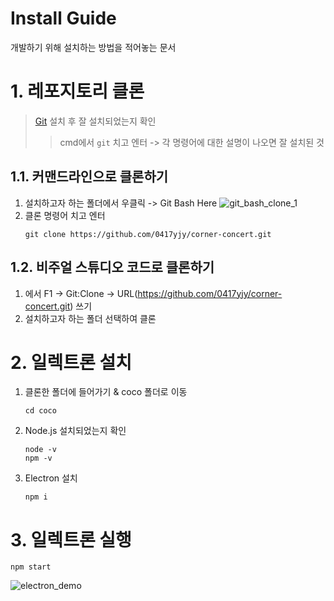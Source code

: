 # Install Guide
개발하기 위해 설치하는 방법을 적어놓는 문서

# 1. 레포지토리 클론
> [Git](https://git-scm.com/downloads) 설치 후 잘 설치되었는지 확인
> > cmd에서 ```git``` 치고 엔터 -> 각 명령어에 대한 설명이 나오면 잘 설치된 것


## 1.1. 커맨드라인으로 클론하기
1. 설치하고자 하는 폴더에서 우클릭 -> Git Bash Here
    ![git_bash_clone_1](https://i.imgur.com/s1sXj0L.png)
2. 클론 명령어 치고 엔터
    ```
    git clone https://github.com/0417yjy/corner-concert.git
    ```
## 1.2. 비주얼 스튜디오 코드로 클론하기
1. 에서 F1 -> Git:Clone -> URL(https://github.com/0417yjy/corner-concert.git) 쓰기
2. 설치하고자 하는 폴더 선택하여 클론

# 2. 일렉트론 설치
1. 클론한 폴더에 들어가기 & coco 폴더로 이동
   ```
   cd coco
   ```
2. Node.js 설치되었는지 확인
    ```
    node -v
    npm -v
    ```
3. Electron 설치
    ```
    npm i
    ```

# 3. 일렉트론 실행
```
npm start
```
![electron_demo](https://i.imgur.com/RVk45Cf.png)
